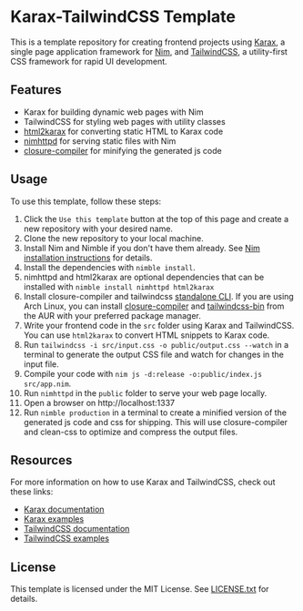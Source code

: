 # Karax-TailwindCSS Template

This is a template repository for creating frontend projects using [Karax](https://github.com/karaxnim/karax), a single page application framework for [Nim](https://nim-lang.org/), and [TailwindCSS](https://github.com/tailwindlabs/tailwindcss), a utility-first CSS framework for rapid UI development.

## Features

- Karax for building dynamic web pages with Nim
- TailwindCSS for styling web pages with utility classes
- [html2karax](https://github.com/nim-lang-cn/html2karax) for converting static HTML to Karax code
- [nimhttpd](https://github.com/h3rald/nimhttpd) for serving static files with Nim
- [closure-compiler](https://github.com/google/closure-compiler) for minifying the generated js code

## Usage

To use this template, follow these steps:

1. Click the `Use this template` button at the top of this page and create a new repository with your desired name.
2. Clone the new repository to your local machine.
3. Install Nim and Nimble if you don't have them already. See [Nim installation instructions](https://nim-lang.org/install.html) for details.
4. Install the dependencies with `nimble install`.
5. nimhttpd and html2karax are optional dependencies that can be installed with `nimble install nimhttpd html2karax`
6. Install closure-compiler and tailwindcss [standalone CLI](https://github.com/tailwindlabs/tailwindcss/releases). If you are using Arch Linux, you can install [closure-compiler](https://aur.archlinux.org/packages/closure-compiler) and [tailwindcss-bin](https://aur.archlinux.org/packages/tailwindcss-bin) from the AUR with your preferred package manager.
7. Write your frontend code in the `src` folder using Karax and TailwindCSS. You can use `html2karax` to convert HTML snippets to Karax code.
8. Run `tailwindcss -i src/input.css -o public/output.css --watch` in a terminal to generate the output CSS file and watch for changes in the input file.
9. Compile your code with `nim js -d:release -o:public/index.js src/app.nim`.
10. Run `nimhttpd` in the `public` folder to serve your web page locally.
11. Open a browser on http://localhost:1337
12. Run `nimble production` in a terminal to create a minified version of the generated js code and css for shipping. This will use closure-compiler and clean-css to optimize and compress the output files.

## Resources

For more information on how to use Karax and TailwindCSS, check out these links:

- [Karax documentation](https://karaxnim.github.io/karax/karax.html)
- [Karax examples](https://github.com/karaxnim/karax/tree/master/examples)
- [TailwindCSS documentation](https://tailwindcss.com/docs)
- [TailwindCSS examples](https://tailwindcss.com/components)

## License

This template is licensed under the MIT License. See [LICENSE.txt](LICENSE.txt) for details.

